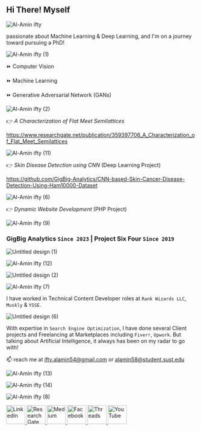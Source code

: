 <h2>Hi There! Myself </h2> 

![Al-Amin ifty](https://github.com/ifty54/ifty54/assets/31790027/88b06667-8d3d-4a1b-a530-d439078bb712)

passionate about Machine Learning & Deep Learning, and I'm on a journey toward pursuing a PhD!

![Al-Amin ifty (1)](https://github.com/ifty54/ifty54/assets/31790027/a483ec55-a036-4374-9376-4a64a3a21593)

⏩ Computer Vision

⏩ Machine Learning

⏩ Generative Adversarial Network (GANs)


![Al-Amin ifty (2)](https://github.com/ifty54/ifty54/assets/31790027/6aa9e86b-dbe0-4b13-b429-e866e29a1940)

👉 _A Characterization of Flat Meet Semilattices_

https://www.researchgate.net/publication/359397706_A_Characterization_of_Flat_Meet_Semilattices 

![Al-Amin ifty (11)](https://github.com/ifty54/ifty54/assets/31790027/6d6d359b-1604-4134-9956-81c84c8565a8)

👉 _Skin Disease Detection using CNN_ (Deep Learning Project) 

https://github.com/GigBig-Analytics/CNN-based-Skin-Cancer-Disease-Detection-Using-Ham10000-Dataset

![Al-Amin ifty (6)](https://github.com/ifty54/ifty54/assets/31790027/f5445173-e867-4ce2-9bc6-024445db1713)

👉 _Dynamic Website Development_ (PHP Project)

![Al-Amin ifty (9)](https://github.com/ifty54/ifty54/assets/31790027/7a024f1f-e2a9-4696-b3d2-b9bf0604ad42)

### GigBig Analytics `Since 2023` | Project Six Four `Since 2019`

![Untitled design (1)](https://github.com/ifty54/ifty54/assets/31790027/c8642eed-bedc-4f0d-bf13-a1ea1e1f4f56)

![Al-Amin ifty (12)](https://github.com/ifty54/ifty54/assets/31790027/4f397d8d-5195-430a-ab80-252588627d24)

![Untitled design (2)](https://github.com/ifty54/ifty54/assets/31790027/03715a12-2adc-4c80-90c4-132d8d3b058a)

![Al-Amin ifty (7)](https://github.com/ifty54/ifty54/assets/31790027/5e2fabdd-10e8-4682-a994-a98580620a85)

I have worked in Technical Content Developer roles at `Rank Wizards LLC`, `Muskly` & `YSSE`.

![Untitled design (6)](https://github.com/ifty54/ifty54/assets/31790027/0b0cabd8-32c3-4203-b77b-868ced49a814)

With expertise in `Search Engine Optimization`, I have done several Client projects and Freelancing at Marketplaces including `Fiverr`, `Upwork`. But talking about Artificial Intelligence, it always has been on my radar to go with!

📫 reach me at ifty.alamin54@gmail.com or alamin58@student.sust.edu

![Al-Amin ifty (13)](https://github.com/ifty54/ifty54/assets/31790027/4a395c51-9ae3-4aae-b212-b532e147db81)

![Al-Amin ifty (14)](https://github.com/ifty54/ifty54/assets/31790027/8376533c-4326-4f15-ad6c-b15edc646e61)

![Al-Amin ifty (8)](https://github.com/ifty54/ifty54/assets/31790027/bdc0fb03-e94e-4e59-b85f-5d5c21bbea35)

<a href="https://www.linkedin.com/in/ifty54/">
  <img src="https://static-00.iconduck.com/assets.00/linkedin-icon-1024x1024-z5dvl47c.png" alt="LinkedIn" width="50" height="50">
</a>
<a href="https://www.researchgate.net/profile/Al-Amin-Ifty/">
  <img src="https://upload.wikimedia.org/wikipedia/commons/thumb/5/5e/ResearchGate_icon_SVG.svg/1200px-ResearchGate_icon_SVG.svg.png" alt="ResearchGate" width="50" height="50">
</a>
<a href="https://medium.com/@ifty54">
  <img src="https://cdn.icon-icons.com/icons2/3041/PNG/512/medium_logo_icon_189223.png" alt="Medium" width="50" height="50">
</a>
<a href="https://www.facebook.com/ifty.bd54">
  <img src="https://upload.wikimedia.org/wikipedia/en/thumb/0/04/Facebook_f_logo_%282021%29.svg/2048px-Facebook_f_logo_%282021%29.svg.png" alt="Facebook" width="50" height="50">
</a>
<a href="https://www.threads.net/@iift_ee">
  <img src="https://seeklogo.com/images/T/threads-by-instagram-logo-20008C5295-seeklogo.com.png?v=638243447960000000" alt="Threads" width="50" height="50">
</a>
<a href="https://www.youtube.com/channel/UCTjmyVg8VUgo7cUgzRHO9Kw">
  <img src="https://img.freepik.com/free-icon/youtube_318-183441.jpg" alt="YouTube" width="50" height="50">
</a>
